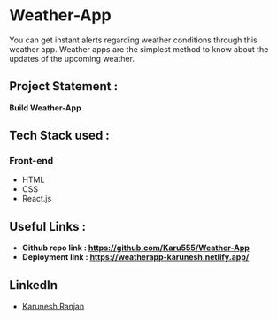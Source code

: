 # Weather-App
  
You can get instant alerts regarding weather conditions through this weather app. Weather apps are the simplest method to know about the updates of the upcoming weather.

## Project Statement : 
**Build Weather-App** 

## Tech Stack used : 
### Front-end
- HTML
- CSS
- React.js


## Useful Links :
- **Github repo link :  https://github.com/Karu555/Weather-App**
- **Deployment link :  https://weatherapp-karunesh.netlify.app/**


## LinkedIn ##

- [Karunesh Ranjan](linkedin.com/in/karunesh-ranjan-6515211a0)
